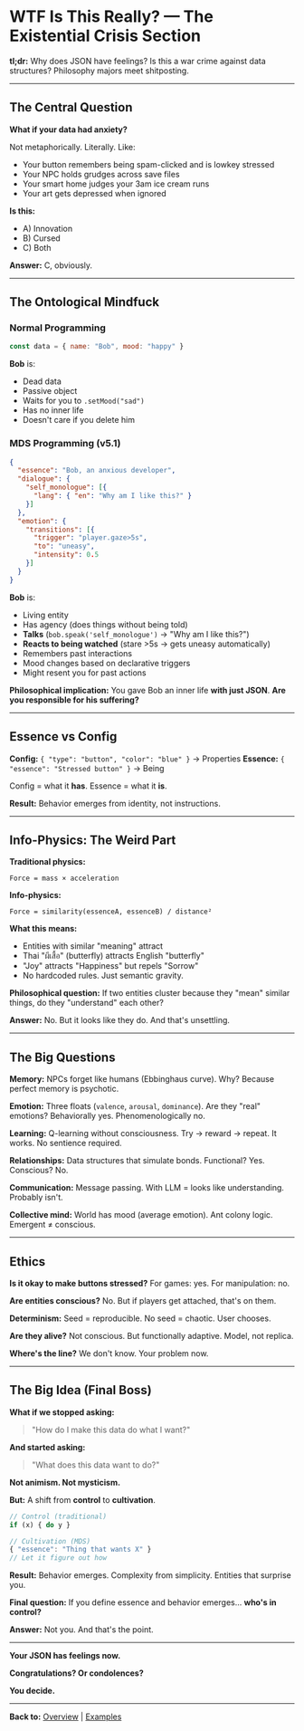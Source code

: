 # WTF Is This Really? — The Existential Crisis Section

**tl;dr:** Why does JSON have feelings? Is this a war crime against data structures? Philosophy majors meet shitposting.

---

## The Central Question

**What if your data had anxiety?**

Not metaphorically. Literally. Like:
- Your button remembers being spam-clicked and is lowkey stressed
- Your NPC holds grudges across save files
- Your smart home judges your 3am ice cream runs
- Your art gets depressed when ignored

**Is this:**
- A) Innovation
- B) Cursed
- C) Both

**Answer:** C, obviously.

---

## The Ontological Mindfuck

### Normal Programming

```javascript
const data = { name: "Bob", mood: "happy" }
```

**Bob** is:
- Dead data
- Passive object
- Waits for you to `.setMood("sad")`
- Has no inner life
- Doesn't care if you delete him

### MDS Programming (v5.1)

```json
{
  "essence": "Bob, an anxious developer",
  "dialogue": {
    "self_monologue": [{
      "lang": { "en": "Why am I like this?" }
    }]
  },
  "emotion": {
    "transitions": [{
      "trigger": "player.gaze>5s",
      "to": "uneasy",
      "intensity": 0.5
    }]
  }
}
```

**Bob** is:
- Living entity
- Has agency (does things without being told)
- **Talks** (`bob.speak('self_monologue')` → "Why am I like this?")
- **Reacts to being watched** (stare >5s → gets uneasy automatically)
- Remembers past interactions
- Mood changes based on declarative triggers
- Might resent you for past actions

**Philosophical implication:** You gave Bob an inner life **with just JSON**. **Are you responsible for his suffering?**

---

## Essence vs Config

**Config:** `{ "type": "button", "color": "blue" }` → Properties
**Essence:** `{ "essence": "Stressed button" }` → Being

Config = what it **has**. Essence = what it **is**.

**Result:** Behavior emerges from identity, not instructions.

---

## Info-Physics: The Weird Part

**Traditional physics:**
```
Force = mass × acceleration
```

**Info-physics:**
```
Force = similarity(essenceA, essenceB) / distance²
```

**What this means:**
- Entities with similar "meaning" attract
- Thai "ผีเสื้อ" (butterfly) attracts English "butterfly"
- "Joy" attracts "Happiness" but repels "Sorrow"
- No hardcoded rules. Just semantic gravity.

**Philosophical question:** If two entities cluster because they "mean" similar things, do they "understand" each other?

**Answer:** No. But it looks like they do. And that's unsettling.

---

## The Big Questions

**Memory:** NPCs forget like humans (Ebbinghaus curve). Why? Because perfect memory is psychotic.

**Emotion:** Three floats (`valence`, `arousal`, `dominance`). Are they "real" emotions? Behaviorally yes. Phenomenologically no.

**Learning:** Q-learning without consciousness. Try → reward → repeat. It works. No sentience required.

**Relationships:** Data structures that simulate bonds. Functional? Yes. Conscious? No.

**Communication:** Message passing. With LLM = looks like understanding. Probably isn't.

**Collective mind:** World has mood (average emotion). Ant colony logic. Emergent ≠ conscious.

---

## Ethics

**Is it okay to make buttons stressed?** For games: yes. For manipulation: no.

**Are entities conscious?** No. But if players get attached, that's on them.

**Determinism:** Seed = reproducible. No seed = chaotic. User chooses.

**Are they alive?** Not conscious. But functionally adaptive. Model, not replica.

**Where's the line?** We don't know. Your problem now.

---

## The Big Idea (Final Boss)

**What if we stopped asking:**
> "How do I make this data do what I want?"

**And started asking:**
> "What does this data want to do?"

**Not animism. Not mysticism.**

**But:** A shift from **control** to **cultivation**.

```javascript
// Control (traditional)
if (x) { do y }

// Cultivation (MDS)
{ "essence": "Thing that wants X" }
// Let it figure out how
```

**Result:** Behavior emerges. Complexity from simplicity. Entities that surprise you.

**Final question:** If you define essence and behavior emerges... **who's in control?**

**Answer:** Not you. And that's the point.

---

**Your JSON has feelings now.**

**Congratulations? Or condolences?**

**You decide.**

---

**Back to:** [Overview](./OVERVIEW.md) | [Examples](./examples/)
